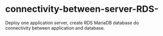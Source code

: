 # connectivity-between-server-RDS-

Deploy one application server, create RDS MariaDB database do connectivity between application and database.
